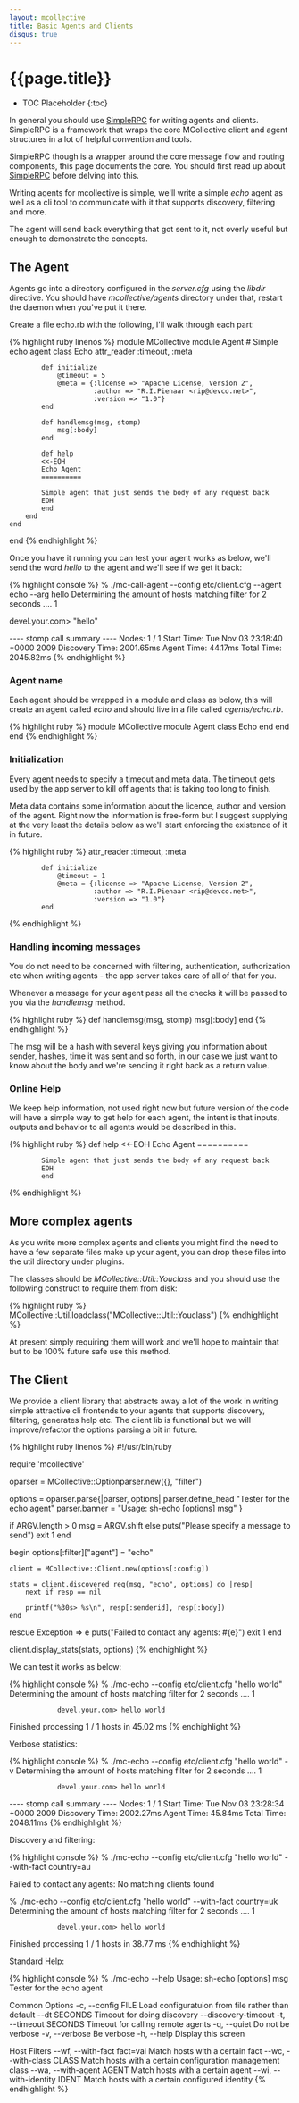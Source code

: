 ```yaml
---
layout: mcollective
title: Basic Agents and Clients
disqus: true
---
```

[SimpleRPCIntroduction]: /simplerpc/

# {{page.title}}

 * TOC Placeholder
 {:toc}

In general you should use [SimpleRPC][SimpleRPCIntroduction] for writing agents and clients.  SimpleRPC is a framework that wraps the core MCollective client and agent structures in a lot of helpful convention and tools.

SimpleRPC though is a wrapper around the core message flow and routing components, this page documents the core.  You should first read up about [SimpleRPC][SimpleRPCIntroduction] before delving into this.

Writing agents for mcollective is simple, we'll write a simple _echo_ agent as well as a cli tool to communicate with it that supports discovery, filtering and more.

The agent will send back everything that got sent to it, not overly useful but enough to demonstrate the concepts.

## The Agent

Agents go into a directory configured in the _server.cfg_ using the _libdir_ directive.  You should have _mcollective/agents_ directory under that, restart the daemon when you've put it there.

Create a file echo.rb with the following, I'll walk through each part:

{% highlight ruby linenos %}
module MCollective
    module Agent
        # Simple echo agent
        class Echo
            attr_reader :timeout, :meta

            def initialize
                @timeout = 5
                @meta = {:license => "Apache License, Version 2",
                         :author => "R.I.Pienaar <rip@devco.net>",
                         :version => "1.0"}
            end

            def handlemsg(msg, stomp)
                msg[:body]
            end

            def help
            <<-EOH
            Echo Agent
            ==========

            Simple agent that just sends the body of any request back
            EOH
            end
        end
    end
end
{% endhighlight %}

Once you have it running you can test your agent works as below, we'll send the word _hello_ to the agent and we'll see if we get it back:

{% highlight console %}
% ./mc-call-agent --config etc/client.cfg --agent echo --arg hello
Determining the amount of hosts matching filter for 2 seconds .... 1

devel.your.com>
"hello"

---- stomp call summary ----
           Nodes: 1 / 1
      Start Time: Tue Nov 03 23:18:40 +0000 2009
  Discovery Time: 2001.65ms
      Agent Time: 44.17ms
      Total Time: 2045.82ms
{% endhighlight %}


### Agent name
Each agent should be wrapped in a module and class as below, this will create an agent called _echo_ and should live in a file called _agents/echo.rb_.

{% highlight ruby %}
module MCollective
    module Agent
        class Echo
        end
    end
end
{% endhighlight %}

### Initialization
Every agent needs to specify a timeout and meta data.  The timeout gets used by the app server to kill off agents that is taking too long to finish.

Meta data contains some information about the licence, author and version of the agent.  Right now the information is free-form but I suggest supplying at the very least the details below as we'll start enforcing the existence of it in future.

{% highlight ruby %}
            attr_reader :timeout, :meta

            def initialize
                @timeout = 1
                @meta = {:license => "Apache License, Version 2",
                         :author => "R.I.Pienaar <rip@devco.net>",
                         :version => "1.0"}
            end
{% endhighlight %}

### Handling incoming messages
You do not need to be concerned with filtering, authentication, authorization etc when writing agents - the app server takes care of all of that for you.

Whenever a message for your agent pass all the checks it will be passed to you via the _handlemsg_ method.

{% highlight ruby %}
            def handlemsg(msg, stomp)
                msg[:body]
            end
{% endhighlight %}

The msg will be a hash with several keys giving you information about sender, hashes, time it was sent and so forth, in our case we just want to know about the body and we're sending it right back as a return value.

### Online Help
We keep help information, not used right now but future version of the code will have a simple way to get help for each agent, the intent is that inputs, outputs and behavior to all agents would be described in this.

{% highlight ruby %}
            def help
            <<-EOH
            Echo Agent
            ==========

            Simple agent that just sends the body of any request back
            EOH
            end
{% endhighlight %}

## More complex agents
As you write more complex agents and clients you might find the need to have a few separate files make up your agent, you can drop these files into the util directory under plugins.

The classes should be _MCollective::Util::Youclass_ and you should use the following construct to require them from disk:

{% highlight ruby %}
MCollective::Util.loadclass("MCollective::Util::Youclass")
{% endhighlight %}

At present simply requiring them will work and we'll hope to maintain that but to be 100% future safe use this method.

## The Client
We provide a client library that abstracts away a lot of the work in writing simple attractive cli frontends to your agents that supports discovery, filtering, generates help etc.  The client lib is functional but we will improve/refactor the options parsing a bit in future.

{% highlight ruby linenos %}
#!/usr/bin/ruby

require 'mcollective'

oparser = MCollective::Optionparser.new({}, "filter")

options = oparser.parse{|parser, options|
    parser.define_head "Tester for the echo agent"
    parser.banner = "Usage: sh-echo [options] msg"
}

if ARGV.length > 0
    msg = ARGV.shift
else
    puts("Please specify a message to send")
    exit 1
end

begin
    options[:filter]["agent"] = "echo"

    client = MCollective::Client.new(options[:config])

    stats = client.discovered_req(msg, "echo", options) do |resp|
        next if resp == nil

        printf("%30s> %s\n", resp[:senderid], resp[:body])
    end
rescue Exception => e
    puts("Failed to contact any agents: #{e}")
    exit 1
end

client.display_stats(stats, options)
{% endhighlight %}

We can test it works as below:

{% highlight console %}
% ./mc-echo --config etc/client.cfg "hello world"
Determining the amount of hosts matching filter for 2 seconds .... 1

                devel.your.com> hello world

Finished processing 1 / 1 hosts in 45.02 ms
{% endhighlight %}

Verbose statistics:

{% highlight console %}
% ./mc-echo --config etc/client.cfg "hello world" -v
Determining the amount of hosts matching filter for 2 seconds .... 1

                devel.your.com> hello world

---- stomp call summary ----
           Nodes: 1 / 1
      Start Time: Tue Nov 03 23:28:34 +0000 2009
  Discovery Time: 2002.27ms
      Agent Time: 45.84ms
      Total Time: 2048.11ms
{% endhighlight %}

Discovery and filtering:

{% highlight console %}
% ./mc-echo --config etc/client.cfg "hello world" --with-fact country=au

Failed to contact any agents: No matching clients found

% ./mc-echo --config etc/client.cfg "hello world" --with-fact country=uk
Determining the amount of hosts matching filter for 2 seconds .... 1

                devel.your.com> hello world

Finished processing 1 / 1 hosts in 38.77 ms
{% endhighlight %}

Standard Help:

{% highlight console %}
% ./mc-echo --help
Usage: sh-echo [options] msg
Tester for the echo agent

Common Options
    -c, --config FILE                Load configuratuion from file rather than default
        --dt SECONDS                 Timeout for doing discovery
        --discovery-timeout
    -t, --timeout SECONDS            Timeout for calling remote agents
    -q, --quiet                      Do not be verbose
    -v, --verbose                    Be verbose
    -h, --help                       Display this screen

Host Filters
        --wf, --with-fact fact=val   Match hosts with a certain fact
        --wc, --with-class CLASS     Match hosts with a certain configuration management class
        --wa, --with-agent AGENT     Match hosts with a certain agent
        --wi, --with-identity IDENT  Match hosts with a certain configured identity
{% endhighlight %}
